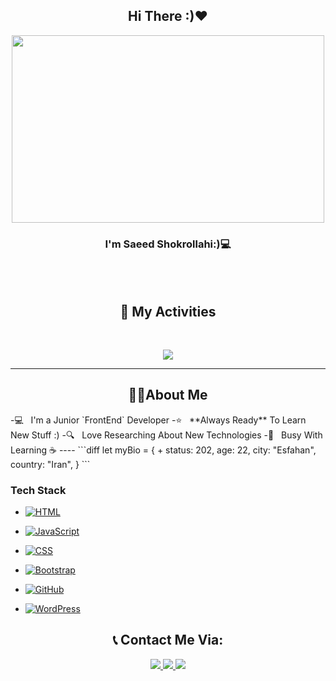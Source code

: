 <h2 align="center"> Hi There :)❤</h2>

<p align="center">
<img width="500px" height="300px" src="https://user-images.githubusercontent.com/74038190/212749447-bfb7e725-6987-49d9-ae85-2015e3e7cc41.gif" />
</p>
<h3 align="center"> I'm Saeed Shokrollahi:)💻</h3> 

<br/><br/>
<h2 align="center">📜 My Activities </h2>
<br/>

<p align="center">
  <img src="https://github-readme-stats.vercel.app/api?username=saeed-devee&show_icons=true&theme=radical">
</p>

----

<h2 align="center">👨‍💻About Me</h2>
-💻 &nbsp; I'm a Junior `FrontEnd` Developer
-⭐ &nbsp; **Always Ready** To Learn New Stuff :)
-🔍 &nbsp; Love Researching About New Technologies
-🌠 &nbsp; Busy With Learning ☕
----
```diff
let myBio = {
+  status: 202,
  age: 22,
  city: "Esfahan",
  country: "Iran",
}
```
<br/>
<h3>Tech Stack</h2>

<p align="center">
  
 - [![HTML](https://img.shields.io/badge/HTML-%23E34F26.svg?logo=html5&logoColor=white)](#)
  
 - [![JavaScript](https://img.shields.io/badge/JavaScript-F7DF1E?logo=javascript&logoColor=000)](#)
 
 - [![CSS](https://img.shields.io/badge/CSS-1572B6?logo=css3&logoColor=fff)](#)
 
 - [![Bootstrap](https://img.shields.io/badge/Bootstrap-7952B3?logo=bootstrap&logoColor=fff)](#)
 
 - [![GitHub](https://img.shields.io/badge/GitHub-%23121011.svg?logo=github&logoColor=white)](#)

 - [![WordPress](https://img.shields.io/badge/WordPress-%2321759B.svg?logo=wordpress&logoColor=white)](#)
 
</p>

<h2 align="center">📞 Contact Me Via: </h2>
<p align="center">
  <a href="http://instagram.com/sa33d._.sh/">
   <img src="https://img.shields.io/badge/Instagram-sa33d._.sh-red?logo=instagram">
  </a>
  <a href="http://t.me/sa33dSh/">
   <img src="https://img.shields.io/badge/Telegram-sa33dSh-blue?logo=telegram">
  </a>
   <a href="https://github.com/saeed-devee">
   <img src="https://img.shields.io/badge/Github-saeed_devee-white?logo=github">
  </a>
</p>
 
